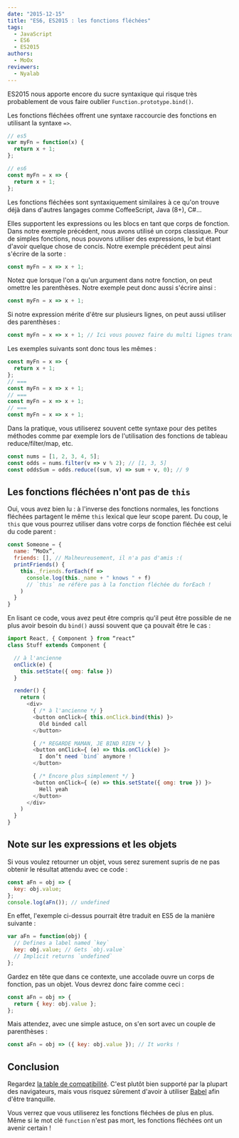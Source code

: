 ```yaml
---
date: "2015-12-15"
title: "ES6, ES2015 : les fonctions fléchées"
tags:
  - JavaScript
  - ES6
  - ES2015
authors:
  - MoOx
reviewers:
  - Nyalab
---
```


ES2015 nous apporte encore du sucre syntaxique qui risque très probablement de
vous faire oublier `Function.prototype.bind()`.

Les fonctions fléchées offrent une syntaxe raccourcie des fonctions en utilisant
la syntaxe `=>`.

```js
// es5
var myFn = function(x) {
  return x + 1;
};

// es6
const myFn = x => {
  return x + 1;
};
```

Les fonctions fléchées sont syntaxiquement similaires à ce qu'on trouve déjà
dans d'autres langages comme CoffeeScript, Java (8+), C#…

Elles supportent les expressions ou les blocs en tant que corps de fonction.
Dans notre exemple précédent, nous avons utilisé un corps classique. Pour de
simples fonctions, nous pouvons utiliser des expressions, le but étant d'avoir
quelque chose de concis. Notre exemple précédent peut ainsi s'écrire de la sorte
:

```js
const myFn = x => x + 1;
```

Notez que lorsque l'on a qu'un argument dans notre fonction, on peut omettre les
parenthèses. Notre exemple peut donc aussi s'écrire ainsi :

```js
const myFn = x => x + 1;
```

Si notre expression mérite d'être sur plusieurs lignes, on peut aussi utiliser
des parenthèses :

```js
const myFn = x => x + 1; // Ici vous pouvez faire du multi lignes tranquille, on peut imaginer du JSX
```

Les exemples suivants sont donc tous les mêmes :

```js
const myFn = x => {
  return x + 1;
};
// ===
const myFn = x => x + 1;
// ===
const myFn = x => x + 1;
// ===
const myFn = x => x + 1;
```

Dans la pratique, vous utiliserez souvent cette syntaxe pour des petites
méthodes comme par exemple lors de l'utilisation des fonctions de tableau
reduce/filter/map, etc.

```js
const nums = [1, 2, 3, 4, 5];
const odds = nums.filter(v => v % 2); // [1, 3, 5]
const oddsSum = odds.reduce((sum, v) => sum + v, 0); // 9
```

## Les fonctions fléchées n'ont pas de `this`

Oui, vous avez bien lu : à l'inverse des fonctions normales, les fonctions
fléchées partagent le même `this` lexical que leur scope parent. Du coup, le
`this` que vous pourrez utiliser dans votre corps de fonction fléchée est celui
du code parent :

```js
const Someone = {
  name: “MoOx”,
  friends: [], // Malheureusement, il n'a pas d'amis :(
  printFriends() {
    this._friends.forEach(f =>
      console.log(this._name + " knows " + f)
      // `this` ne réfère pas à la fonction fléchée du forEach !
    )
  }
}
```

En lisant ce code, vous avez peut être compris qu'il peut être possible de ne
plus avoir besoin du `bind()` aussi souvent que ça pouvait être le cas :

```js
import React, { Component } from “react”
class Stuff extends Component {

  // à l'ancienne
  onClick(e) {
    this.setState({ omg: false })
  }

  render() {
    return (
      <div>
        { /* à l'ancienne */ }
        <button onClick={ this.onClick.bind(this) }>
          Old binded call
        </button>

        { /* REGARDE MAMAN, JE BIND RIEN */ }
        <button onClick={ (e) => this.onClick(e) }>
          I don’t need `bind` anymore !
        </button>

        { /* Encore plus simplement */ }
        <button onClick={ (e) => this.setState({ omg: true }) }>
          Hell yeah
        </button>
      </div>
    )
  }
}
```

## Note sur les expressions et les objets

Si vous voulez retourner un objet, vous serez surement supris de ne pas obtenir
le résultat attendu avec ce code :

```js
const aFn = obj => {
  key: obj.value;
};
console.log(aFn()); // undefined
```

En effet, l'exemple ci-dessus pourrait être traduit en ES5 de la manière
suivante :

```js
var aFn = function(obj) {
  // Defines a label named `key`
  key: obj.value; // Gets `obj.value`
  // Implicit returns `undefined`
};
```

Gardez en tête que dans ce contexte, une accolade ouvre un corps de fonction,
pas un objet. Vous devrez donc faire comme ceci :

```js
const aFn = obj => {
  return { key: obj.value };
};
```

Mais attendez, avec une simple astuce, on s'en sort avec un couple de
parenthèses :

```js
const aFn = obj => ({ key: obj.value }); // It works !
```

## Conclusion

Regardez [la table de
compatibilité](https://kangax.github.io/compat-table/es6/#test-arrow_functions).
C'est plutôt bien supporté par la plupart des navigateurs, mais vous risquez
sûrement d'avoir à utiliser [Babel](http://babeljs.io) afin d'être tranquille.

Vous verrez que vous utiliserez les fonctions fléchées de plus en plus. Même si
le mot clé `function` n'est pas mort, les fonctions fléchées ont un avenir
certain !
